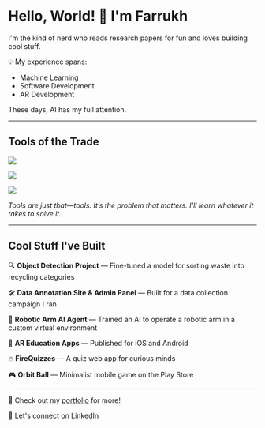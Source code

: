 # Hello, World! 👋 I'm Farrukh

I'm the kind of nerd who reads research papers for fun and loves building cool stuff.

💡 My experience spans:

- Machine Learning
- Software Development
- AR Development

These days, AI has my full attention.

---

## **Tools of the Trade**

![](https://skillicons.dev/icons?i=py,pytorch,sklearn,selenium,anaconda,unity)

![](https://skillicons.dev/icons?i=tensorflow,opencv,flutter,firebase,react,androidstudio)

![](https://skillicons.dev/icons?i=cs,docker,gcp,arduino,git,mysql)

*Tools are just that—tools. It’s the problem that matters. I’ll learn whatever it takes to solve it.*

---

## **Cool Stuff I've Built**

🔍 **Object Detection Project** — Fine-tuned a model for sorting waste into recycling categories

🛠️ **Data Annotation Site & Admin Panel** — Built for a data collection campaign I ran

🤖 **Robotic Arm AI Agent** — Trained an AI to operate a robotic arm in a custom virtual environment

📱 **AR Education Apps** — Published for iOS and Android

🔥 **FireQuizzes** — A quiz web app for curious minds

🎮 **Orbit Ball** — Minimalist mobile game on the Play Store

---

📂 Check out my [portfolio](https://syedfarrukhsaif.com/) for more!

💼 Let's connect on [LinkedIn](https://www.linkedin.com/in/farrukh-saif/)
